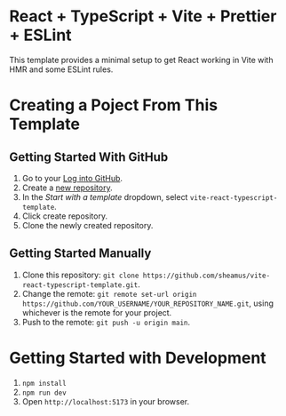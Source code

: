 # React + TypeScript + Vite + Prettier + ESLint

This template provides a minimal setup to get React working in Vite with HMR and some ESLint rules.

# Creating a Poject From This Template

## Getting Started With GitHub

1. Go to your [Log into GitHub](https://github.com/login).
2. Create a [new repository](https://github.com/new).
3. In the _Start with a template_ dropdown, select `vite-react-typescript-template`.
4. Click create repository.
5. Clone the newly created repository.

## Getting Started Manually

1. Clone this repository: `git clone https://github.com/sheamus/vite-react-typescript-template.git`.
2. Change the remote: `git remote set-url origin https://github.com/YOUR_USERNAME/YOUR_REPOSITORY_NAME.git`, using whichever is the remote for your project.
3. Push to the remote: `git push -u origin main`.

# Getting Started with Development

1. `npm install`
2. `npm run dev`
3. Open `http://localhost:5173` in your browser.
